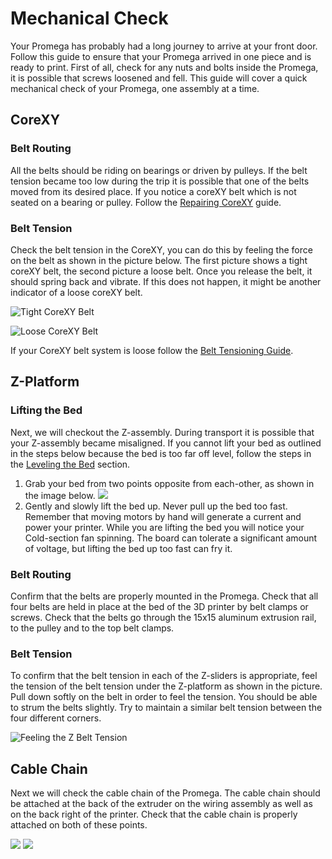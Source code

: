 # Mechanical Check

Your Promega has probably had a long journey to arrive at your front door. Follow this guide to ensure that your Promega arrived in one piece and is ready to print. First of all, check for any nuts and bolts inside the Promega, it is possible that screws loosened and fell. This guide will cover a quick mechanical check of your Promega, one assembly at a time. 

## CoreXY

### **Belt Routing**

All the belts should be riding on bearings or driven by pulleys. If the belt tension became too low during the trip it is possible that one of the belts moved from its desired place. If you notice a coreXY belt which is not seated on a bearing or pulley. Follow the [Repairing CoreXY](https://m3d.gitbook.io/promega-docs/repair-guides/repairing-broken-belt-clamps) guide.

### **Belt Tension**

Check the belt tension in the CoreXY, you can do this by feeling the force on the belt as shown in the picture below. The first picture shows a tight coreXY belt, the second picture a loose belt. Once you release the belt, it should spring back and vibrate. If this does not happen, it might be another indicator of a loose coreXY belt.

![Tight CoreXY Belt](../.gitbook/assets/rcddv9mpq6xxvcaj-tightcorexy.jpg)

![Loose CoreXY Belt](../.gitbook/assets/c19sx7dzd5bezvvy-loosecorexy.jpg)

If your CoreXY belt system is loose follow the [Belt Tensioning Guide](https://m3d.gitbook.io/promega-docs/maintenance-guides/belt-tensioning-and-mechanical-leveling#corexy-assembly).

## Z-Platform

### Lifting the Bed

Next, we will checkout the Z-assembly. During transport it is possible that your Z-assembly became misaligned. If you cannot lift your bed as outlined in the steps below because the bed is too far off level, follow the steps in the [Leveling the Bed](https://promega.printm3d.com/repair-guides/repairing-broken-belt-clamps#leveling-the-bed) section.

1. Grab your bed from two points opposite from each-other, as shown in the image below.   ![](../.gitbook/assets/wheretoholdbed.jpg) 
2. Gently and slowly lift the bed up. Never pull up the bed too fast. Remember that moving motors by hand will generate a current and power your printer. While you are lifting the bed you will notice your Cold-section fan spinning. The board can tolerate a significant amount of voltage, but lifting the bed up too fast can fry it.

### **Belt Routing**

Confirm that the belts are properly mounted in the Promega. Check that all four belts are held in place at the bed of the 3D printer by belt clamps or screws. Check that the belts go through the 15x15 aluminum extrusion rail, to the pulley and to the top belt clamps.

### **Belt Tension**

To confirm that the belt tension in each of the Z-sliders is appropriate, feel the tension of the belt tension under the Z-platform as shown in the picture. Pull down softly on the belt in order to feel the tension. You should be able to strum the belts slightly. Try to maintain a similar belt tension between the four different corners.

![Feeling the Z Belt Tension](../.gitbook/assets/w94x14fanyl02dp2-belttension.jpg)

## Cable Chain

Next we will check the cable chain of the Promega. The cable chain should be attached at the back of the extruder on the wiring assembly as well as on the back right of the printer. Check that the cable chain is properly attached on both of these points.

![](../.gitbook/assets/cablechainattachmentpoint1.jpg) ![](../.gitbook/assets/cablechainattachmentpoint2.jpg) 



